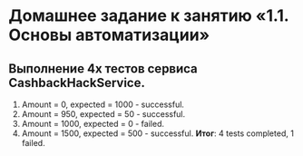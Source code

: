# Домашнее задание к занятию «1.1. Основы автоматизации»
## Выполнение 4х тестов сервиса CashbackHackService.
1. Amount = 0, expected = 1000 - successful.
1. Amount = 950, expected = 50 - successful.
1. Amount = 1000, expected = 0 - failed.
1. Amount = 1500, expected = 500 - successful.
**Итог**: 4 tests completed, 1 failed.
